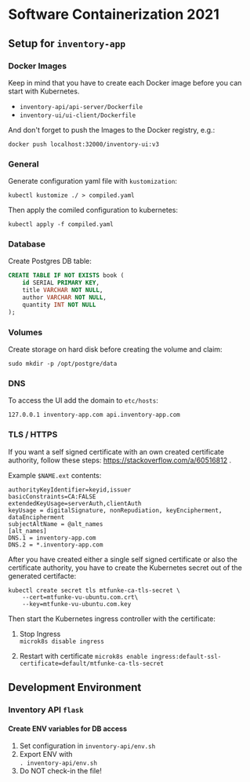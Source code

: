 # Software Containerization 2021

## Setup for `inventory-app`

### Docker Images
Keep in mind that you have to create each Docker image before you can start with Kubernetes.

* `inventory-api/api-server/Dockerfile`
* `inventory-ui/ui-client/Dockerfile`

And don't forget to push the Images to the Docker registry, e.g.:

`docker push localhost:32000/inventory-ui:v3`

### General
Generate configuration yaml file with `kustomization`:

`kubectl kustomize ./ > compiled.yaml`

Then apply the comiled configuration to kubernetes:

`kubectl apply -f compiled.yaml`

### Database
Create Postgres DB table:

```sql
CREATE TABLE IF NOT EXISTS book (
    id SERIAL PRIMARY KEY,
    title VARCHAR NOT NULL,
    author VARCHAR NOT NULL,
    quantity INT NOT NULL
);
```

### Volumes
Create storage on hard disk before creating the volume and claim:

`sudo mkdir -p /opt/postgre/data`

### DNS
To access the UI add the domain to `etc/hosts`:

```
127.0.0.1 inventory-app.com api.inventory-app.com
```

### TLS / HTTPS
If you want a self signed certificate with an own created certificate authority, follow these steps: https://stackoverflow.com/a/60516812 .

Example `$NAME.ext` contents:

```
authorityKeyIdentifier=keyid,issuer
basicConstraints=CA:FALSE
extendedKeyUsage=serverAuth,clientAuth
keyUsage = digitalSignature, nonRepudiation, keyEncipherment, dataEncipherment
subjectAltName = @alt_names
[alt_names]
DNS.1 = inventory-app.com
DNS.2 = *.inventory-app.com
```


After you have created either a single self signed certificate or also the certificate authority, you have to create the Kubernetes secret out of the generated certifacte:

```
kubectl create secret tls mtfunke-ca-tls-secret \
    --cert=mtfunke-vu-ubuntu.com.crt\
    --key=mtfunke-vu-ubuntu.com.key
```

Then start the Kubernetes ingress controller with the certificate:

1. Stop Ingress  
`microk8s disable ingress`

1. Restart with certificate
`microk8s enable ingress:default-ssl-certificate=default/mtfunke-ca-tls-secret`


## Development Environment

### Inventory API `flask`
#### Create ENV variables for DB access
1. Set configuration in `inventory-api/env.sh`
1. Export ENV with  
`. inventory-api/env.sh`
1. Do NOT check-in the file!